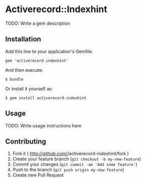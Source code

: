 # Activerecord::Indexhint

TODO: Write a gem description

## Installation

Add this line to your application's Gemfile:

    gem 'activerecord-indexhint'

And then execute:

    $ bundle

Or install it yourself as:

    $ gem install activerecord-indexhint

## Usage

TODO: Write usage instructions here

## Contributing

1. Fork it ( http://github.com/<my-github-username>/activerecord-indexhint/fork )
2. Create your feature branch (`git checkout -b my-new-feature`)
3. Commit your changes (`git commit -am 'Add some feature'`)
4. Push to the branch (`git push origin my-new-feature`)
5. Create new Pull Request
